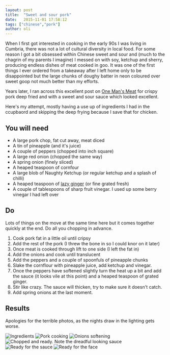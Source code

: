 ```yaml
---
layout: post
title:  "Sweet and sour pork"
date:   2015-11-01 17:58:12
tags: ["chinese","pork"]
author: oli
---
```


When I first got interested in cooking in the early 90s I was living in Cumbria, there was not a lot of cultural diversity in local food.  For some reason I got a bit obsessed within Chinese sweet and sour and (much to the chagrin of my parents I imagine) I messed on with soy, ketchup and sherry, producing endless dishes of meat cooked in goo.  It was one of the first things I ever ordered from a takeaway after I left home only to be disappointed but the large chunks of doughy batter in neon coloured over sweet goop not much better than my efforts.

Years later, I ran across this excellent post on [One Man's Meat](http://conorbofin.com/2015/10/20/chinese-truck-drivers-sweet-and-sour-pork-with-pineapple/) for crispy pork deep fried and with a sweet and sour sauce which looked excellent.

Here's my attempt, mostly having a use up of ingredients I had in the ccupbaord and skipping the deep frying because I save that for chicken.


## You will need

* A large pork chop, fat cut away, meat diced
* A tin of pineapple (and it's juice)
* A couple of peppers (chopped into inch square)
* A large red onion (chopped the same way)
* A spring onion (finely sliced)
* A heaped teaspoon of cornfour
* A large blob of Naughty Ketchup (or regular ketchup and a splash of chilli)
* A heaped teaspoon of [lazy ginger](http://amzn.to/1QCDQ0q) (or fine grated fresh)
* A couple of tablespoons of sharp fruit vinegar.  I used up some berry vinegar I had left over

## Do

Lots of things on the move at the same time here but it comes together quickly at the end.  Do all you chopping in advance.

1. Cook pork fat in a little oil until cripsy
2. Add the rest of the pork (I threw the bone in so I could knor on it later)
3. Once meat is cooked through lift to one side (I left the fat in)
4. Add the onions and cook until translucent
5. Add the peppers and a couple of spoonfuls of pineapple chunks
6. Slake the cornflour with pineapple juice, add ketchup and vinegar.
8. Once the peppers have softened slightly turn the heat up a bit and add the sauce (it looks vile at this point) and a heaped teaspoon of grated ginger.
9. Stir like crazy.  The sauce will thicken, try to make sure it doesn't catch.
10.  Add spring onions at the last moment.


## Results
  Apologies for the terrible photos, as the nights draw in the lighting gets worse.



![Ingredients](/images/blog/sweet-and-sour-pork/sweet-and-sour-pork-1.jpg)
![Pork cooking](/images/blog/sweet-and-sour-pork/sweet-and-sour-pork-2.jpg)
![Onions softening](/images/blog/sweet-and-sour-pork/sweet-and-sour-pork-3.jpg)
![Chopped and ready.  Note the dreadful looking sauce](/images/blog/sweet-and-sour-pork/sweet-and-sour-pork-4.jpg)
![Ready for the sauce](/images/blog/sweet-and-sour-pork/sweet-and-sour-pork-5.jpg)
![Ready for the face](/images/blog/sweet-and-sour-pork/sweet-and-sour-pork-6.jpg)



